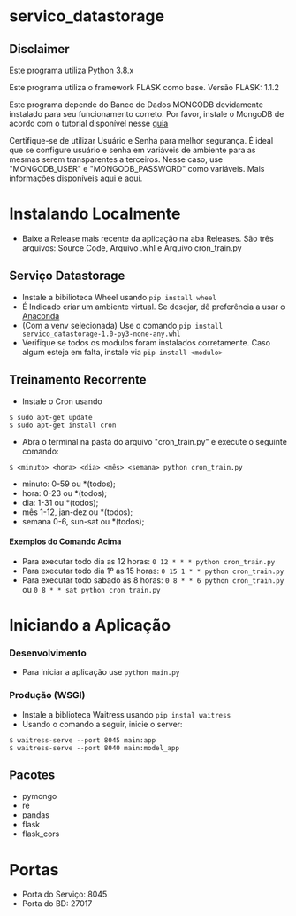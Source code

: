 # servico_datastorage

## Disclaimer

Este programa utiliza Python 3.8.x

Este programa utiliza o framework FLASK como base.
Versão FLASK: 1.1.2


Este programa depende do Banco de Dados MONGODB devidamente instalado para seu funcionamento correto.
Por favor, instale o MongoDB de acordo com o tutorial disponível nesse [guia](https://docs.mongodb.com/manual/installation/)

Certifique-se de utilizar Usuário e Senha para melhor segurança. É ideal que se configure usuário e senha em variáveis de ambiente para as mesmas serem transparentes a terceiros. Nesse caso, use "MONGODB_USER" e "MONGODB_PASSWORD" como variáveis. Mais informações disponíveis [aqui](https://docs.mongodb.com/manual/tutorial/enable-authentication/) e [aqui](https://www.google.com/url?sa=t&rct=j&q=&esrc=s&source=web&cd=&ved=2ahUKEwjch-GZjYTzAhUvppUCHaZVAVQQFnoECCAQAQ&url=https%3A%2F%2Fmedium.com%2Fmongoaudit%2Fhow-to-enable-authentication-on-mongodb-b9e8a924efac&usg=AOvVaw0sgRt62G8fSeJ8vqnHGAjy).

# Instalando Localmente
+ Baixe a Release mais recente da aplicação na aba Releases. São três arquivos: Source Code, Arquivo .whl e Arquivo cron_train.py

## Serviço Datastorage
+ Instale a bibilioteca Wheel usando `pip install wheel`
+ É Indicado criar um ambiente virtual. Se desejar, dê preferência a usar o [Anaconda](https://docs.anaconda.com/anaconda/install/index.html)
+ (Com a venv selecionada) Use o comando `pip install servico_datastorage-1.0-py3-none-any.whl`
+ Verifique se todos os modulos foram instalados corretamente. Caso algum esteja em falta, instale via `pip install <modulo>`

## Treinamento Recorrente
+ Instale o Cron usando
```
$ sudo apt-get update
$ sudo apt-get install cron
```
+ Abra o terminal na pasta do arquivo "cron_train.py" e execute o seguinte comando:
```
$ <minuto> <hora> <dia> <mês> <semana> python cron_train.py
```
+ minuto: 0-59 ou *(todos);
+ hora: 0-23 ou *(todos);
+ dia: 1-31 ou *(todos);
+ mês 1-12, jan-dez ou *(todos);
+ semana 0-6, sun-sat ou *(todos);
  
#### Exemplos do Comando Acima
+ Para executar todo dia as 12 horas: `0 12 * * * python cron_train.py`
+ Para executar todo dia 1º as 15 horas: `0 15 1 * * python cron_train.py`
+ Para executar todo sabado ás 8 horas: `0 8 * * 6 python cron_train.py` ou `0 8 * * sat python cron_train.py`

# Iniciando a Aplicação

### Desenvolvimento
+ Para iniciar a aplicação use `python main.py`

### Produção (WSGI)
+ Instale a biblioteca Waitress usando `pip instal waitress`
+ Usando o comando a seguir, inicie o server:
```
$ waitress-serve --port 8045 main:app
$ waitress-serve --port 8040 main:model_app
```

## Pacotes
+ pymongo
+ re
+ pandas
+ flask
+ flask_cors

# Portas
+ Porta do Serviço: 8045
+ Porta do BD: 27017
